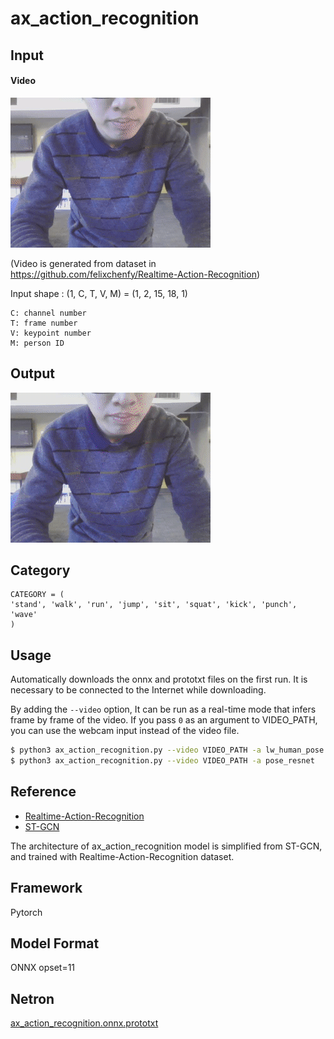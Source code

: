 # ax_action_recognition

## Input

#### Video

![Video](punch_03-12-09-21-27-876.gif)

(Video is generated from dataset in https://github.com/felixchenfy/Realtime-Action-Recognition)

Input shape : (1, C, T, V, M) = (1, 2, 15, 18, 1)
```
C: channel number
T: frame number
V: keypoint number
M: person ID
```

## Output

![Output](punch_03-12-09-21-27-876_out.gif)

## Category

```
CATEGORY = (
'stand', 'walk', 'run', 'jump', 'sit', 'squat', 'kick', 'punch', 'wave'
)
```

## Usage
Automatically downloads the onnx and prototxt files on the first run.
It is necessary to be connected to the Internet while downloading.

By adding the `--video` option, It can be run as a real-time mode that infers frame by frame of the video.
If you pass `0` as an argument to VIDEO_PATH, you can use the webcam input instead of the video file.
```bash
$ python3 ax_action_recognition.py --video VIDEO_PATH -a lw_human_pose
$ python3 ax_action_recognition.py --video VIDEO_PATH -a pose_resnet
```

## Reference

- [Realtime-Action-Recognition](https://github.com/felixchenfy/Realtime-Action-Recognition)
- [ST-GCN](https://github.com/yysijie/st-gcn)

The architecture of ax_action_recognition model is simplified from ST-GCN, and trained with Realtime-Action-Recognition dataset.

## Framework

Pytorch

## Model Format

ONNX opset=11

## Netron

[ax_action_recognition.onnx.prototxt](https://netron.app/?url=https://storage.googleapis.com/ailia-models/ax_action_recognition/action.onnx.prototxt)

